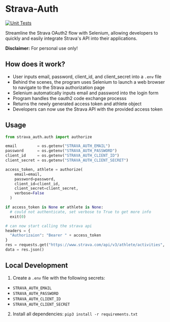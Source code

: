 # Strava-Auth
[![Unit Tests](https://github.com/atefkbenothman/atrava_auth/actions/workflows/test.yaml/badge.svg)](https://github.com/atefkbenothman/strava_auth/actions/workflows/test.yaml)

Streamline the Strava OAuth2 flow with Selenium, allowing developers to quickly and easily integrate Strava's API into their applications.

**Disclaimer:** For personal use only!


## How does it work?

* User inputs email, password, client_id, and client_secret into a `.env` file
* Behind the scenes, the program uses Selenium to launch a web browser to navigate to the Strava authorization page
* Selenium automatically inputs email and password into the login form
* Program handles the oauth2 code exchange processs
* Returns the newly generated access token and athlete object
* Developers can now use the Strava API with the provided access token


## Usage
```python
from strava_auth.auth import authorize

email         = os.getenv("STRAVA_AUTH_EMAIL")
password      = os.getenv("STRAVA_AUTH_PASSWORD")
client_id     = os.getenv("STRAVA_AUTH_CLIENT_ID")
client_secret = os.getenv("STRAVA_AUTH_CLIENT_SECRET")

access_token, athlete = authorize(
    email=email,
    password=password,
    client_id=client_id,
    client_secret=client_secret,
    verbose=False
  )

if access_token is None or athlete is None:
  # could not authenticate, set verbose to True to get more info
  exit(0)

# can now start calling the strava api
headers = {
  "Authorizaion": "Bearer " + access_token
}
res = requests.get("https://www.strava.com/api/v3/athlete/activities", headers=headers)
data = res.json()
```

## Local Development
1. Create a `.env` file with the following secrets:
  * `STRAVA_AUTH_EMAIL`
  * `STRAVA_AUTH_PASSWORD`
  * `STRAVA_AUTH_CLIENT_ID`
  * `STRAVA_AUTH_CLIENT_SECRET`
2. Install all dependencies: `pip3 install -r requirements.txt`